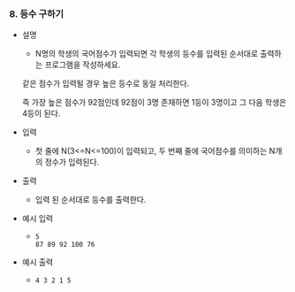 ### 8. 등수 구하기

- 설명
    - N명의 학생의 국어점수가 입력되면 각 학생의 등수를 입력된 순서대로 출력하는 프로그램을 작성하세요.
    
    같은 점수가 입력될 경우 높은 등수로 동일 처리한다.
    
    즉 가장 높은 점수가 92점인데 92점이 3명 존재하면 1등이 3명이고 그 다음 학생은 4등이 된다.
      
- 입력
    - 첫 줄에 N(3<=N<=100)이 입력되고, 두 번째 줄에 국어점수를 의미하는 N개의 정수가 입력된다.
      
- 출력
    - 입력 된 순서대로 등수를 출력한다.

- 예시 입력
    - ```
      5
      87 89 92 100 76
      ```
 
- 예시 출력
    - ```
      4 3 2 1 5
      ```
 